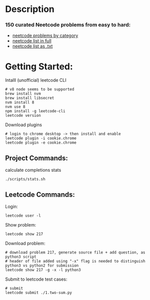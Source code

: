 # Description

### 150 curated Neetcode problems from easy to hard:

* [neetcode problems by category](https://neetcode.io/practice)
* [neetcode list in full](https://leetcode.com/list/rr2ss0g5/)
* [neetcode list as .txt](neetcode.txt)


# Getting Started:
Intalll (unofficial) leetcode CLI
```
# v8 node seems to be supported
brew install nvm
brew install libsecret   
nvm install 8
nvm use 8
npm install -g leetcode-cli
leetcode version
```

Download plugins
```
# login to chrome desktop -> then install and enable
leetcode plugin -i cookie.chrome
leetcode plugin -e cookie.chrome
```
## Project Commands:

calculate completions stats
```
./scripts/stats.sh
```
## Leetcode Commands:

Login:
```
leetcode user -l
```

Show problem:
```
leetcode show 217
```

Download problem:
```
# download problem 217, generate source file + add question, as python3 script
# header of file added using "-x" flag is needed to distinguish python3 vs python2 for submission
leetcode show 217 -g -x -l python3 
```
Submit to leetcode test cases:
```
# submit
leetcode submit ./1.two-sum.py
```
